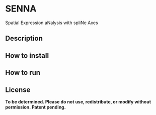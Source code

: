 # SENNA
Spatial Expression aNalysis with spliNe Axes


## Description


## How to install


## How to run


## License  
**To be determined. Please do not use, redistribute, or modify without permission. Patent pending.**
